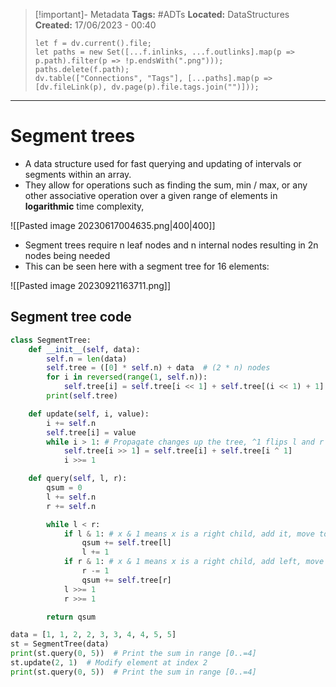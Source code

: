 > [!important]- Metadata
> **Tags:** #ADTs 
> **Located:** DataStructures
> **Created:** 17/06/2023 - 00:40
> ```dataviewjs
> let f = dv.current().file;
> let paths = new Set([...f.inlinks, ...f.outlinks].map(p => p.path).filter(p => !p.endsWith(".png")));
> paths.delete(f.path);
> dv.table(["Connections", "Tags"], [...paths].map(p => [dv.fileLink(p), dv.page(p).file.tags.join("")]));
> ```

___
# Segment trees
- A data structure used for fast querying and updating of intervals or segments within an array.
- They allow for operations such as finding the sum, min / max, or any other associative operation over a given range of elements in **logarithmic** time complexity,

![[Pasted image 20230617004635.png|400|400]]  
- Segment trees require n leaf nodes and n internal nodes resulting in 2n nodes being needed
- This can be seen here with a segment tree for 16 elements:

![[Pasted image 20230921163711.png]]

## Segment tree code 
```python
class SegmentTree:
    def __init__(self, data):
        self.n = len(data)
        self.tree = ([0] * self.n) + data  # (2 * n) nodes
        for i in reversed(range(1, self.n)):
            self.tree[i] = self.tree[i << 1] + self.tree[(i << 1) + 1]
        print(self.tree)

    def update(self, i, value):
        i += self.n
        self.tree[i] = value
        while i > 1: # Propagate changes up the tree, ^1 flips l and r child
            self.tree[i >> 1] = self.tree[i] + self.tree[i ^ 1] 
            i >>= 1

    def query(self, l, r):
        qsum = 0
        l += self.n
        r += self.n

        while l < r:
            if l & 1: # x & 1 means x is a right child, add it, move to parent
                qsum += self.tree[l]
                l += 1
            if r & 1: # x & 1 means x is a right child, add left, move to parent
                r -= 1
                qsum += self.tree[r]
            l >>= 1
            r >>= 1

        return qsum

data = [1, 1, 2, 2, 3, 3, 4, 4, 5, 5]
st = SegmentTree(data)
print(st.query(0, 5))  # Print the sum in range [0..=4]
st.update(2, 1)  # Modify element at index 2
print(st.query(0, 5))  # Print the sum in range [0..=4]
```